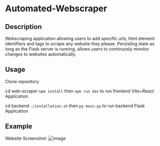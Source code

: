 # Automated-Webscraper

## Description
Webscraping application allowing users to add specific urls, html element identifiers and tags to scrape any website they please. Persisting state as long as the Flask server is running, 
allows users to continuosly monitor changes to websites automatically.

## Usage
Clone repository

cd web-scraper ``npm install`` then ``npm run dev`` to run frontend Vite+React Application

cd backend ``./installation.sh`` then  ``py main.py`` to run backend Flask Application


## Example
Website Screenshot:
![image](https://user-images.githubusercontent.com/81478885/205455607-c1a75fb0-18fb-4668-8aa4-d5a4fa220dbd.png)
